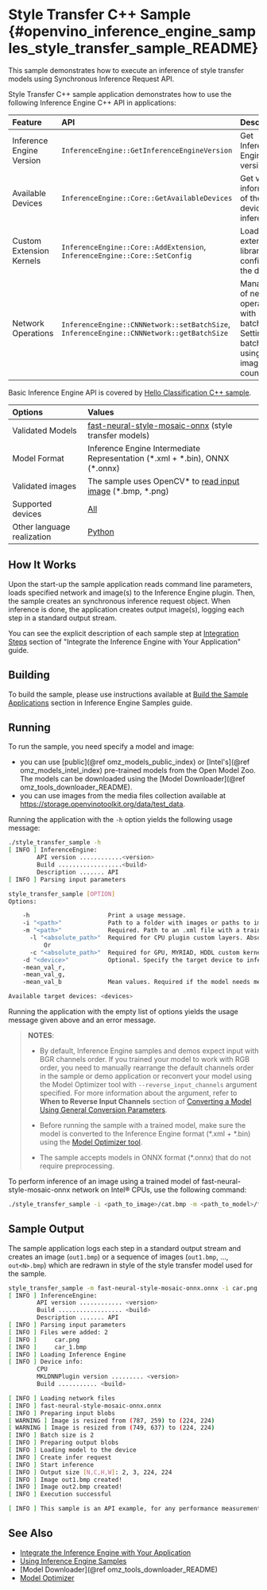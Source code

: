 # Style Transfer C++ Sample {#openvino_inference_engine_samples_style_transfer_sample_README}

This sample demonstrates how to execute an inference of style transfer models using Synchronous Inference Request API.

Style Transfer C++ sample application demonstrates how to use the following Inference Engine C++ API in applications:

| Feature    | API  | Description |
|:---     |:--- |:---
|Inference Engine Version| `InferenceEngine::GetInferenceEngineVersion` | Get Inference Engine API version
|Available Devices|`InferenceEngine::Core::GetAvailableDevices`| Get version information of the devices for inference
|Custom Extension Kernels|`InferenceEngine::Core::AddExtension`, `InferenceEngine::Core::SetConfig`| Load extension library and config to the device
| Network Operations | `InferenceEngine::CNNNetwork::setBatchSize`, `InferenceEngine::CNNNetwork::getBatchSize` |  Managing of network, operate with its batch size. Setting batch size using input image count.

Basic Inference Engine API is covered by [Hello Classification C++ sample](../hello_classification/README.md).

| Options  | Values |
|:---                              |:---
| Validated Models                 | [fast-neural-style-mosaic-onnx](https://github.com/openvinotoolkit/open_model_zoo/blob/master/models/public/fast-neural-style-mosaic-onnx/fast-neural-style-mosaic-onnx.md) (style transfer models)
| Model Format                     | Inference Engine Intermediate Representation (\*.xml + \*.bin), ONNX (\*.onnx)
| Validated images                 | The sample uses OpenCV\* to [read input image](https://docs.opencv.org/master/d4/da8/group__imgcodecs.html#ga288b8b3da0892bd651fce07b3bbd3a56) (\*.bmp, \*.png)
| Supported devices                | [All](../../../docs/IE_DG/supported_plugins/Supported_Devices.md) |
| Other language realization       | [Python](../../ie_bridges/python/sample/style_transfer_sample/README.md) |

## How It Works

Upon the start-up the sample application reads command line parameters, loads specified network and image(s) to the Inference
Engine plugin. Then, the sample creates an synchronous inference request object. When inference is done, the application creates output image(s), logging each step in a standard output stream.

You can see the explicit description of
each sample step at [Integration Steps](../../../docs/IE_DG/Integrate_with_customer_application_new_API.md) section of "Integrate the Inference Engine with Your Application" guide.

## Building

To build the sample, please use instructions available at [Build the Sample Applications](../../../docs/IE_DG/Samples_Overview.md) section in Inference Engine Samples guide.

## Running

To run the sample, you need specify a model and image:

- you can use [public](@ref omz_models_public_index) or [Intel's](@ref omz_models_intel_index) pre-trained models from the Open Model Zoo. The models can be downloaded using the [Model Downloader](@ref omz_tools_downloader_README).
- you can use images from the media files collection available at https://storage.openvinotoolkit.org/data/test_data.

Running the application with the <code>-h</code> option yields the following usage message:

```sh
./style_transfer_sample -h
[ INFO ] InferenceEngine:
        API version ............<version>
        Build ..................<build>
        Description ....... API
[ INFO ] Parsing input parameters

style_transfer_sample [OPTION]
Options:

    -h                      Print a usage message.
    -i "<path>"             Path to a folder with images or paths to image files.
    -m "<path>"             Required. Path to an .xml file with a trained model.
      -l "<absolute_path>"  Required for CPU plugin custom layers. Absolute path to a shared library with the kernels implementations.
          Or
      -c "<absolute_path>"  Required for GPU, MYRIAD, HDDL custom kernels. Absolute path to the .xml config file with the kernels descriptions.
    -d "<device>"           Optional. Specify the target device to infer on (the list of available devices is shown below). Default value is CPU. Use "-d HETERO:<comma_separated_devices_list>" format to specify HETERO plugin. Sample will look for a suitable plugin for device specified.
    -mean_val_r,
    -mean_val_g,
    -mean_val_b             Mean values. Required if the model needs mean values for preprocessing and postprocessing.

Available target devices: <devices>

```

Running the application with the empty list of options yields the usage message given above and an error message.

> **NOTES**:
>
> - By default, Inference Engine samples and demos expect input with BGR channels order. If you trained your model to work with RGB order, you need to manually rearrange the default channels order in the sample or demo application or reconvert your model using the Model Optimizer tool with `--reverse_input_channels` argument specified. For more information about the argument, refer to **When to Reverse Input Channels** section of [Converting a Model Using General Conversion Parameters](../../../docs/MO_DG/prepare_model/convert_model/Converting_Model_General.md).
>
> - Before running the sample with a trained model, make sure the model is converted to the Inference Engine format (\*.xml + \*.bin) using the [Model Optimizer tool](../../../docs/MO_DG/Deep_Learning_Model_Optimizer_DevGuide.md).
>
> - The sample accepts models in ONNX format (\*.onnx) that do not require preprocessing.

To perform inference of an image using a trained model of fast-neural-style-mosaic-onnx network on Intel® CPUs, use the following command:

```sh
./style_transfer_sample -i <path_to_image>/cat.bmp -m <path_to_model>/fast-neural-style-mosaic-onnx.onnx
```

## Sample Output

The sample application logs each step in a standard output stream and creates an image (`out1.bmp`) or a sequence of images (`out1.bmp`, ..., `out<N>.bmp`) which are redrawn in style of the style transfer model used for the sample.

```sh
style_transfer_sample -m fast-neural-style-mosaic-onnx.onnx -i car.png car_1.bmp
[ INFO ] InferenceEngine:
        API version ............ <version>
        Build .................. <build>
        Description ....... API
[ INFO ] Parsing input parameters
[ INFO ] Files were added: 2
[ INFO ]     car.png
[ INFO ]     car_1.bmp
[ INFO ] Loading Inference Engine
[ INFO ] Device info:
        CPU
        MKLDNNPlugin version ......... <version>
        Build ........... <build>

[ INFO ] Loading network files
[ INFO ] fast-neural-style-mosaic-onnx.onnx
[ INFO ] Preparing input blobs
[ WARNING ] Image is resized from (787, 259) to (224, 224)
[ WARNING ] Image is resized from (749, 637) to (224, 224)
[ INFO ] Batch size is 2
[ INFO ] Preparing output blobs
[ INFO ] Loading model to the device
[ INFO ] Create infer request
[ INFO ] Start inference
[ INFO ] Output size [N,C,H,W]: 2, 3, 224, 224
[ INFO ] Image out1.bmp created!
[ INFO ] Image out2.bmp created!
[ INFO ] Execution successful

[ INFO ] This sample is an API example, for any performance measurements please use the dedicated benchmark_app tool
```

## See Also

- [Integrate the Inference Engine with Your Application](../../../docs/IE_DG/Integrate_with_customer_application_new_API.md)
- [Using Inference Engine Samples](../../../docs/IE_DG/Samples_Overview.md)
- [Model Downloader](@ref omz_tools_downloader_README)
- [Model Optimizer](../../../docs/MO_DG/Deep_Learning_Model_Optimizer_DevGuide.md)
